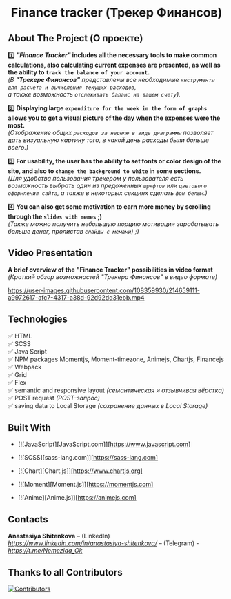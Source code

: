 <h1 align="center">Finance tracker (Трекер Финансов)</h1>
<h2>About The Project (О проекте)</h2>

1️⃣ ***"Finance Tracker"*  includes all the necessary tools to make common calculations, also calculating current expenses are presented,
as well as the ability to `track the balance of your account`.**   
*(В **"Трекере Финансов"** представлены все необходимые `инструменты для расчета и вычисления текущих расходов`,   
а также возможность `отслеживать баланс на вашем счету`).*

2️⃣ **Displaying large `expenditure for the week in the form of graphs` allows you to get a visual picture of the day when the expenses were the most.**    
*(Отображение общих `расходов за неделю в виде диаграммы` позволяет дать визуальную картину того, в какой день расходы были больше всего.)*

3️⃣ **For usability, the user has the ability to set fonts or color design of the site, and also to `change the background to white` in some sections.**    
*(Для удобства пользования трекером у пользователя есть возможность выбрать один из предоженных `шрифтов` или `цветового оформления сайта`, а также в некоторых секциях сделать `фон белым`.)*

4️⃣ **You can also get some motivation to earn more money by scrolling through the `slides with memes` ;)**    
*(Также можно получить небольшую порцию мотивации зарабатывать больше денег, пролистав `слайды с мемами`) ;)*



<h2>Video Presentation</h2>

**A brief overview of the "Finance Tracker" possibilities in video format**    
*(Краткий обзор возможностей "Трекера Финансов" в видео формате)*



https://user-images.githubusercontent.com/108359930/214659111-a9972617-afc7-4317-a38d-92d92dd31ebb.mp4




<h2>Technologies</h2>

:white_check_mark: HTML    
:white_check_mark: SCSS      
:white_check_mark: Java Script   
:white_check_mark: NPM packages Momentjs, Moment-timezone, Animejs, Chartjs, Financejs    
:white_check_mark: Webpack    
:white_check_mark: Grid    
:white_check_mark: Flex    
:white_check_mark: semantic and responsive layout *(семантическая и отзывчивая вёрстка)*    
:white_check_mark: POST request *(POST-запрос)*   
:white_check_mark: saving data to Local Storage *(сохранение данных в Local Storage)*    

<h2>Built With</h2>

* [![JavaScript][JavaScript.com]][https://www.javascript.com]    

* [![SCSS][sass-lang.com]][https://sass-lang.com]  

* [![Chart][Chart.js]][https://www.chartjs.org]  

* [![Moment][Moment.js]][https://momentjs.com]    

* [![Anime][Anime.js]][https://animejs.com]




<h2>Contacts</h2>

**Anastasiya Shitenkova** – (LinkedIn) *https://www.linkedin.com/in/anastasiya-shitenkova/* – (Telegram) - *https://t.me/Nemezida_Ok*

## Thanks to all Contributors
[![Contributors](https://contrib.rocks/image?repo=Annastaasia/JS_Finance_Tracker)](https://github.com/Annastaasia/JS_Finance_Tracker/graphs/contributors)

<!-- **Olga Bulgakova** – (LinkedIn) *https://www.linkedin.com/in/olga-bulgakova-014254243/* – (E-mail) - oska43@mai.ru*>

